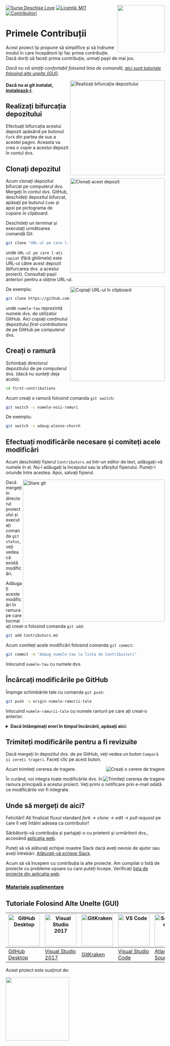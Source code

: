 [![Surse Deschise Love](https://badges.frapsoft.com/os/v1/open-source.svg?v=103)](https://github.com/ellerbrock/open-source-badges/)
[<img align="right" width="150" src="https://firstcontributions.github.io/assets/Readme/join-slack-team.png">](https://join.slack.com/t/firstcontributors/shared_invite/zt-1hg51qkgm-Xc7HxhsiPYNN3ofX2_I8FA)
[![Licență: MIT](https://img.shields.io/badge/Licență-MIT-green)](https://opensource.org/licenses/MIT)
[![Contribuitori](https://www.codetriage.com/roshanjossey/first-contributions/badges/users.svg)](https://www.codetriage.com/roshanjossey/first-contributions)


# Primele Contribuții

Acest proiect își propune să simplifice și să îndrume modul în care începătorii își fac prima contribuție. Dacă doriți să faceți prima contribuție, urmați pașii de mai jos.

_Dacă nu vă simțiți confortabil folosind linia de comandă, [aici sunt tutoriale folosind alte unelte (GUI)](#tutoriale-folosind-alte-unelte)._

<img align="right" width="300" src="https://firstcontributions.github.io/assets/Readme/fork.png" alt="Realizați bifurcația depozitului" />

#### Dacă nu ai git instalat, [instalează-l](https://help.github.com/articles/set-up-git/).

## Realizați bifurcația depozitului

Efectuați bifurcația acestui depozit apăsând pe butonul `Fork` din partea de sus a acestei pagini.
Aceasta va crea o copie a acestui depozit în contul dvs.

## Clonați depozitul

<img align="right" width="300" src="https://firstcontributions.github.io/assets/Readme/clone.png" alt="Clonați acest depozit" />

Acum clonați depozitul bifurcat pe computerul dvs. Mergeți în contul dvs. GitHub, deschideți depozitul bifurcat, apăsați pe butonul `Code` și apoi pe pictograma de _copiere în clipboard_.

Deschideți un terminal și executați următoarea comandă Git:

```bash
git clone "URL-ul pe care l-ați copiat"
```
unde `URL-ul pe care l-ați copiat` (fără ghilimele) este URL-ul către acest depozit (bifurcarea dvs. a acestui proiect). Consultați pașii anteriori pentru a obține URL-ul.

<img align="right" width="300" src="https://firstcontributions.github.io/assets/Readme/copy-to-clipboard.png" alt="Copiați URL-ul în clipboard" />

De exemplu:

```bash
git clone https://github.com/numele-tau/first-contributions.git
```
unde `numele-tau` reprezintă numele dvs. de utilizator GitHub. Aici copiați conținutul depozitului _first-contributions_ de pe GitHub pe computerul dvs.

## Creați o ramură

Schimbați directorul depozitului de pe computerul dvs. (dacă nu sunteți deja acolo):

```bash
cd first-contributions
```

Acum creați o ramură folosind comanda `git switch`:

```bash
git switch -c numele-noii-ramuri
```

De exemplu:

```bash
git switch -c adaug-alonzo-church
```

## Efectuați modificările necesare și comiteți acele modificări

Acum deschideți fișierul `Contributors.md` într-un editor de text, adăugați-vă numele în el. Nu-l adăugați la începutul sau la sfârșitul fișierului. Puneți-l oriunde între acestea. Apoi, salvați fișierul.

<img align="right" width="450" src="https://firstcontributions.github.io/assets/Readme/git-status.png" alt="Stare git" />

Dacă mergeți în directorul proiectului și executați comanda `git status`, veți vedea că există modificări.

Adăugați aceste modificări în ramura pe care tocmai ați creat-o folosind comanda `git add`:

```bash
git add Contributors.md
```

Acum comiteți acele modificări folosind comanda `git commit`:

```bash
git commit -m "Adaug numele-tau la lista de Contribuitori"
```
înlocuind `numele-tau` cu numele dvs.

## Încărcați modificările pe GitHub

Împinge schimbările tale cu comanda `git push`:

```bash
git push -u origin numele-ramurii-tale
```
înlocuind `numele-ramurii-tale` cu numele ramurii pe care ați creat-o anterior.

<details>
<summary> <strong>Dacă întâmpinați erori în timpul încărcării, apăsați aici:</strong> </summary>

  - ### Eroare de autentificare
   <pre>remote: Suportul pentru autentificarea prin parolă a fost eliminat la 13 august 2021. Vă rugăm să utilizați un token de acces personal în schimb.
remote: Vă rugăm să consultați https://github.blog/2020-12-15-token-authentication-requirements-for-git-operations/ pentru mai multe informații.
fatal: Autentificare eșuată pentru 'https://github.com/<numele-tau>/first-contributions.git/'</pre>
înlocuind `numele-tau` cu numele dvs. de utilizator GitHub.

Mergeți la [tutorialul GitHub](https://docs.github.com/en/authentication/connecting-to-github-with-ssh/adding-a-new-ssh-key-to-your-github-account) pentru a genera și configura o cheie SSH pentru contul dvs.

</details>

## Trimiteți modificările pentru a fi revizuite

Dacă mergeți în depozitul dvs. de pe GitHub, veți vedea un buton `Compară și cereți trageri`. Faceți clic pe acest buton.

<img style="float: right;" src="https://firstcontributions.github.io/assets/Readme/compare-and-pull.png" alt="Creați o cerere de tragere" />

Acum trimiteți cererea de tragere.

<img style="float: right;" src="https://firstcontributions.github.io/assets/Readme/submit-pull-request.png" alt="Trimiteți cererea de tragere" />

În curând, voi integra toate modificările dvs. în ramura principală a acestui proiect. Veți primi o notificare prin e-mail odată ce modificările vor fi integrate.

## Unde să mergeți de aici?

Felicitări! Ați finalizat fluxul standard _fork -> clone -> edit -> pull request_ pe care îl veți întâlni adesea ca contributor!

Sărbătoriți-vă contribuția și partajați-o cu prietenii și urmăritorii dvs., accesând [aplicația web](https://firstcontributions.github.io/#social-share).

Puteți să vă alăturați echipei noastre Slack dacă aveți nevoie de ajutor sau aveți întrebări. [Alăturați-vă echipei Slack](https://join.slack.com/t/firstcontributors/shared_invite/zt-1n4y7xnk0-DnLVTaN6U9xLU79H5Hi62w).

Acum să vă începem cu contribuția la alte proiecte. Am compilat o listă de proiecte cu probleme ușoare cu care puteți începe. Verificați [lista de proiecte din aplicația web](https://firstcontributions.github.io/#project-list).

### [Materiale suplimentare](additional-material/git_workflow_scenarios/additional-material.md)


## Tutoriale Folosind Alte Unelte (GUI)

| <a href="gui-tool-tutorials/github-desktop-tutorial.md"><img alt="GitHub Desktop" src="https://desktop.github.com/images/desktop-icon.svg" width="100"></a> | <a href="gui-tool-tutorials/github-windows-vs2017-tutorial.md"><img alt="Visual Studio 2017" src="https://upload.wikimedia.org/wikipedia/commons/c/cd/Visual_Studio_2017_Logo.svg" width="100"></a> | <a href="gui-tool-tutorials/gitkraken-tutorial.md"><img alt="GitKraken" src="https://firstcontributions.github.io/assets/gui-tool-tutorials/gitkraken-tutorial/gk-icon.png" width="100"></a> | <a href="gui-tool-tutorials/github-windows-vs-code-tutorial.md"><img alt="VS Code" src="https://upload.wikimedia.org/wikipedia/commons/1/1c/Visual_Studio_Code_1.35_icon.png" width=100></a> | <a href="gui-tool-tutorials/sourcetree-macos-tutorial.md"><img alt="Sourcetree App" src="https://wac-cdn.atlassian.com/dam/jcr:81b15cde-be2e-4f4a-8af7-9436f4a1b431/Sourcetree-icon-blue.svg" width=100></a> | <a href="gui-tool-tutorials/github-windows-intellij-tutorial.md"><img alt="IntelliJ IDEA" src="https://upload.wikimedia.org/wikipedia/commons/thumb/9/9c/IntelliJ_IDEA_Icon.svg/512px-IntelliJ_IDEA_Icon.svg.png" width=100></a> |
| ----------------------------------------------------------------------------------------------------------------------------------------------------------- | --------------------------------------------------------------------------------------------------------------------------------------------------------------------------------------------------- | -------------------------------------------------------------------------------------------------------------------------------------------------------------------------------------------- | -------------------------------------------------------------------------------------------------------------------------------------------------------------------------------------------- | ------------------------------------------------------------------------------------------------------------------------------------------------------------------------------------------------------------ | -------------------------------------------------------------------------------------------------------------------------------------------------------------------------------------------------------------------------------- |
| [GitHub Desktop](gui-tool-tutorials/github-desktop-tutorial.md)                                                                                             | [Visual Studio 2017](gui-tool-tutorials/github-windows-vs2017-tutorial.md)                                                                                                                          | [GitKraken](gui-tool-tutorials/gitkraken-tutorial.md)                                                                                                                                        | [Visual Studio Code](gui-tool-tutorials/github-windows-vs-code-tutorial.md)                                                                                                                  | [Atlassian Sourcetree](gui-tool-tutorials/sourcetree-macos-tutorial.md)                                                                                                                                      | [IntelliJ IDEA](gui-tool-tutorials/github-windows-intellij-tutorial.md)                                                                                                                                                          |

<p>Acest proiect este susținut de:</p>
<p>
  <a href="https://www.digitalocean.com/">
    <img src="https://opensource.nyc3.cdn.digitaloceanspaces.com/attribution/assets/SVG/DO_Logo_horizontal_blue.svg" width="201px">
  </a>
</p>
